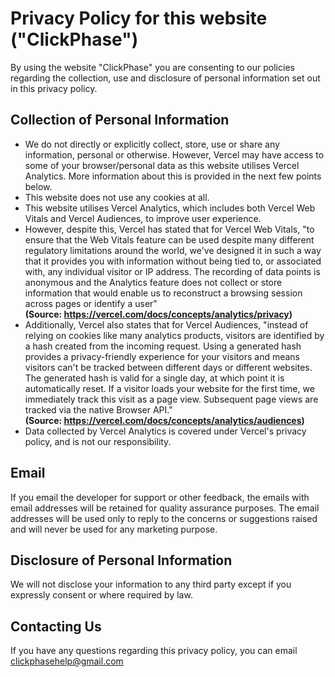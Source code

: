 # Privacy Policy for this website ("ClickPhase")

By using the website "ClickPhase" you are consenting to our policies regarding the collection, use and disclosure of personal information set out in this privacy policy.

## Collection of Personal Information

* We do not directly or explicitly collect, store, use or share any information, personal or otherwise. However, Vercel may have access to some of your browser/personal data as this website utilises Vercel Analytics. More information about this is provided in the next few points below.
* This website does not use any cookies at all. 
* This website utilises Vercel Analytics, which includes both Vercel Web Vitals and Vercel Audiences, to improve user experience.
* However, despite this, Vercel has stated that for Vercel Web Vitals, "to ensure that the Web Vitals feature can be used despite many different regulatory limitations around the world, we've designed it in such a way that it provides you with information without being tied to, or associated with, any individual visitor or IP address.
The recording of data points is anonymous and the Analytics feature does not collect or store information that would enable us to reconstruct a browsing session across pages or identify a user"   
**(Source: https://vercel.com/docs/concepts/analytics/privacy)**
* Additionally, Vercel also states that for Vercel Audiences, "instead of relying on cookies like many analytics products, visitors are identified by a hash created from the incoming request. Using a generated hash provides a privacy-friendly experience for your visitors and means visitors can't be tracked between different days or different websites. The generated hash is valid for a single day, at which point it is automatically reset.
If a visitor loads your website for the first time, we immediately track this visit as a page view. Subsequent page views are tracked via the native Browser API."   
**(Source: https://vercel.com/docs/concepts/analytics/audiences)**
* Data collected by Vercel Analytics is covered under Vercel's privacy policy, and is not our responsibility.

## Email

If you email the developer for support or other feedback, the emails with email addresses will be retained for quality assurance purposes. The email addresses will be used only to reply to the concerns or suggestions raised and will never be used for any marketing purpose.

## Disclosure of Personal Information

We will not disclose your information to any third party except if you expressly consent or where required by law.

## Contacting Us

If you have any questions regarding this privacy policy, you can email clickphasehelp@gmail.com

